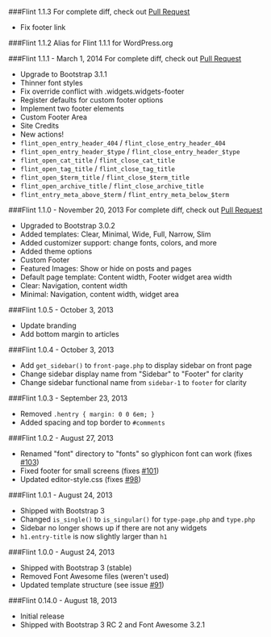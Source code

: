 ###Flint 1.1.3
For complete diff, check out [Pull Request](https://github.com/starverte/flint/pull/147)
- Fix footer link

###Flint 1.1.2
Alias for Flint 1.1.1 for WordPress.org

###Flint 1.1.1 - March 1, 2014
For complete diff, check out [Pull Request](https://github.com/starverte/flint/pull/141)
- Upgrade to Bootstrap 3.1.1
- Thinner font styles
- Fix override conflict with .widgets.widgets-footer
- Register defaults for custom footer options
- Implement two footer elements
 - Custom Footer Area
 - Site Credits
- New actions!
 - `flint_open_entry_header_404` / `flint_close_entry_header_404`
 - `flint_open_entry_header_$type` / `flint_close_entry_header_$type`
 - `flint_open_cat_title` / `flint_close_cat_title`
 - `flint_open_tag_title` / `flint_close_tag_title`
 - `flint_open_$term_title` / `flint_close_$term_title`
 - `flint_open_archive_title` / `flint_close_archive_title`
 - `flint_entry_meta_above_$term` / `flint_entry_meta_below_$term`


###Flint 1.1.0 - November 20, 2013
For complete diff, check out [Pull Request](https://github.com/starverte/flint/pull/109)
- Upgraded to Bootstrap 3.0.2
- Added templates: Clear, Minimal, Wide, Full, Narrow, Slim
- Added customizer support: change fonts, colors, and more
- Added theme options
 - Custom Footer
 - Featured Images: Show or hide on posts and pages
 - Default page template: Content width, Footer widget area width
 - Clear: Navigation, content width
 - Minimal: Navigation, content width, widget area


###Flint 1.0.5 - October 3, 2013
- Update branding
- Add bottom margin to articles

###Flint 1.0.4 - October 3, 2013
- Add `get_sidebar()` to `front-page.php` to display sidebar on front page
- Change sidebar display name from "Sidebar" to "Footer" for clarity
- Change sidebar functional name from `sidebar-1` to `footer` for clarity

###Flint 1.0.3 - September 23, 2013
- Removed `.hentry { margin: 0 0 6em; }`
- Added spacing and top border to `#comments`

###Flint 1.0.2 - August 27, 2013
- Renamed "font" directory to "fonts" so glyphicon font can work (fixes [#103](https://github.com/starverte/flint/issues/103))
- Fixed footer for small screens (fixes [#101](https://github.com/starverte/flint/issues/101))
- Updated editor-style.css (fixes [#98](https://github.com/starverte/flint/issues/98))

###Flint 1.0.1 - August 24, 2013
- Shipped with Bootstrap 3
- Changed `is_single()` to `is_singular()` for `type-page.php` and `type.php`
- Sidebar no longer shows up if there are not any widgets
- `h1.entry-title` is now slightly larger than `h1`

###Flint 1.0.0 - August 24, 2013
- Shipped with Bootstrap 3 (stable)
- Removed Font Awesome files (weren't used)
- Updated template structure (see issue [#91](https://github.com/starverte/flint/issues/91))

###Flint 0.14.0 - August 18, 2013
- Initial release
- Shipped with Bootstrap 3 RC 2 and Font Awesome 3.2.1
